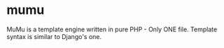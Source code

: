mumu
====

MuMu is a template engine written in pure PHP - Only ONE file. Template syntax is similar to Django's one.
